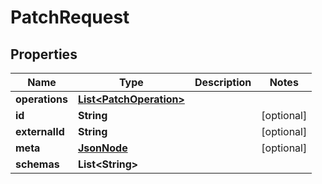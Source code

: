 # PatchRequest

## Properties
Name | Type | Description | Notes
------------ | ------------- | ------------- | -------------
**operations** | [**List&lt;PatchOperation&gt;**](PatchOperation.md) |  | 
**id** | **String** |  |  [optional]
**externalId** | **String** |  |  [optional]
**meta** | [**JsonNode**](JsonNode.md) |  |  [optional]
**schemas** | **List&lt;String&gt;** |  | 
